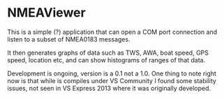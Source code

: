 # NMEAViewer

This is a simple (?) application that can open a COM port connection and listen to a subset of NMEA0183 messages.

It then generates graphs of data such as TWS, AWA, boat speed, GPS speed, location etc, and can show histograms of ranges of that data.

Development is ongoing, version is a 0.1 not a 1.0. One thing to note right now is that while is compiles under VS Community I found some stability issues, not seen in VS Express 2013 where it was originally developed.
